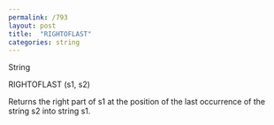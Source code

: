 ```yaml
---
permalink: /793
layout: post
title:  "RIGHTOFLAST"
categories: string
---
```

String

RIGHTOFLAST (s1, s2)

Returns the right part of s1 at the position of the last occurrence of the string s2 into string s1.

